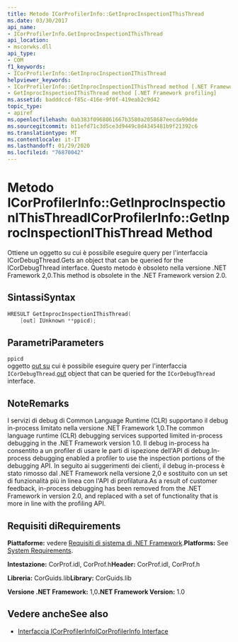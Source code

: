 ```yaml
---
title: Metodo ICorProfilerInfo::GetInprocInspectionIThisThread
ms.date: 03/30/2017
api_name:
- ICorProfilerInfo.GetInprocInspectionIThisThread
api_location:
- mscorwks.dll
api_type:
- COM
f1_keywords:
- ICorProfilerInfo::GetInprocInspectionIThisThread
helpviewer_keywords:
- ICorProfilerInfo::GetInprocInspectionIThisThread method [.NET Framework profiling]
- GetInprocInspectionIThisThread method [.NET Framework profiling]
ms.assetid: badddccd-f85c-416e-9f0f-419eab2c9d42
topic_type:
- apiref
ms.openlocfilehash: 0ab383f0968061667b3580a2058687eecda99dde
ms.sourcegitcommit: b11efd71c3d5ce3d9449c8d4345481b9f21392c6
ms.translationtype: MT
ms.contentlocale: it-IT
ms.lasthandoff: 01/29/2020
ms.locfileid: "76870042"
---
```

# <a name="icorprofilerinfogetinprocinspectionithisthread-method"></a><span data-ttu-id="265dc-102">Metodo ICorProfilerInfo::GetInprocInspectionIThisThread</span><span class="sxs-lookup"><span data-stu-id="265dc-102">ICorProfilerInfo::GetInprocInspectionIThisThread Method</span></span>
<span data-ttu-id="265dc-103">Ottiene un oggetto su cui è possibile eseguire query per l'interfaccia ICorDebugThread.</span><span class="sxs-lookup"><span data-stu-id="265dc-103">Gets an object that can be queried for the ICorDebugThread interface.</span></span> <span data-ttu-id="265dc-104">Questo metodo è obsoleto nella versione .NET Framework 2,0.</span><span class="sxs-lookup"><span data-stu-id="265dc-104">This method is obsolete in the .NET Framework version 2.0.</span></span>  
  
## <a name="syntax"></a><span data-ttu-id="265dc-105">Sintassi</span><span class="sxs-lookup"><span data-stu-id="265dc-105">Syntax</span></span>  
  
```cpp  
HRESULT GetInprocInspectionIThisThread(  
    [out] IUnknown **ppicd);  
```  
  
## <a name="parameters"></a><span data-ttu-id="265dc-106">Parametri</span><span class="sxs-lookup"><span data-stu-id="265dc-106">Parameters</span></span>  
 `ppicd`  
 <span data-ttu-id="265dc-107">oggetto [out su](/cpp/atl/iunknown) cui è possibile eseguire query per l'interfaccia `ICorDebugThread`.</span><span class="sxs-lookup"><span data-stu-id="265dc-107">[out](/cpp/atl/iunknown) object that can be queried for the `ICorDebugThread` interface.</span></span>  
  
## <a name="remarks"></a><span data-ttu-id="265dc-108">Note</span><span class="sxs-lookup"><span data-stu-id="265dc-108">Remarks</span></span>  
 <span data-ttu-id="265dc-109">I servizi di debug di Common Language Runtime (CLR) supportano il debug in-process limitato nella versione .NET Framework 1,0.</span><span class="sxs-lookup"><span data-stu-id="265dc-109">The common language runtime (CLR) debugging services supported limited in-process debugging in the .NET Framework version 1.0.</span></span> <span data-ttu-id="265dc-110">Il debug in-process ha consentito a un profiler di usare le parti di ispezione dell'API di debug.</span><span class="sxs-lookup"><span data-stu-id="265dc-110">In-process debugging enabled a profiler to use the inspection portions of the debugging API.</span></span> <span data-ttu-id="265dc-111">In seguito ai suggerimenti dei clienti, il debug in-process è stato rimosso dal .NET Framework nella versione 2,0 e sostituito con un set di funzionalità più in linea con l'API di profilatura.</span><span class="sxs-lookup"><span data-stu-id="265dc-111">As a result of customer feedback, in-process debugging has been removed from the .NET Framework in version 2.0, and replaced with a set of functionality that is more in line with the profiling API.</span></span>  
  
## <a name="requirements"></a><span data-ttu-id="265dc-112">Requisiti di</span><span class="sxs-lookup"><span data-stu-id="265dc-112">Requirements</span></span>  
 <span data-ttu-id="265dc-113">**Piattaforme:** vedere [Requisiti di sistema di .NET Framework](../../../../docs/framework/get-started/system-requirements.md).</span><span class="sxs-lookup"><span data-stu-id="265dc-113">**Platforms:** See [System Requirements](../../../../docs/framework/get-started/system-requirements.md).</span></span>  
  
 <span data-ttu-id="265dc-114">**Intestazione:** CorProf.idl, CorProf.h</span><span class="sxs-lookup"><span data-stu-id="265dc-114">**Header:** CorProf.idl, CorProf.h</span></span>  
  
 <span data-ttu-id="265dc-115">**Libreria:** CorGuids.lib</span><span class="sxs-lookup"><span data-stu-id="265dc-115">**Library:** CorGuids.lib</span></span>  
  
 <span data-ttu-id="265dc-116">**Versione .NET Framework:** 1,0</span><span class="sxs-lookup"><span data-stu-id="265dc-116">**.NET Framework Version:** 1.0</span></span>  
  
## <a name="see-also"></a><span data-ttu-id="265dc-117">Vedere anche</span><span class="sxs-lookup"><span data-stu-id="265dc-117">See also</span></span>

- [<span data-ttu-id="265dc-118">Interfaccia ICorProfilerInfo</span><span class="sxs-lookup"><span data-stu-id="265dc-118">ICorProfilerInfo Interface</span></span>](icorprofilerinfo-interface.md)
